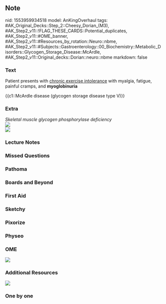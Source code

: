 ## Note
nid: 1553959934518
model: AnKingOverhaul
tags: #AK_Original_Decks::Step_2::Cheesy_Dorian_(M3), #AK_Step2_v11::!FLAG_THESE_CARDS::Potential_duplicates, #AK_Step2_v11::#OME_banner, #AK_Step2_v11::#Resources_by_rotation::Neuro::nbme, #AK_Step2_v11::#Subjects::Gastroenterology::00_Biochemistry::Metabolic_Disorders::Glycogen_Storage_Disease::McArdle, #AK_Step2_v11::Original_decks::Dorian::neuro::nbme
markdown: false

### Text
Patient presents with <u>chronic exercise intolerance</u> with
myalgia, fatigue, painful cramps, and <b>myoglobinuria</b>
<div>
  {{c1::McArdle disease (glycogen storage disease type V)}}
</div>

### Extra
<div>
  <div>
    <i>Skeletal muscle glycogen phosphorylase deficiency</i>
  </div>
  <div>
    <i><b><img src="paste-1131260026028033.jpg"></b></i>
  </div>
  <div>
    <i><b><img src="gsd.PNG"></b></i>
  </div>
</div>

### Lecture Notes


### Missed Questions


### Pathoma


### Boards and Beyond


### First Aid


### Sketchy


### Pixorize


### Physeo


### OME
<div class="ome-widget">
  <a href="https://onlinemeded.org?ref=anki"><img src=
  "_OME_AnkiFlashcards_General_4.png"></a>
</div>

### Additional Resources
<div>
  <i><b><img src="paste-1095358394400769%20(1).jpg"></b></i>
</div>

### One by one

